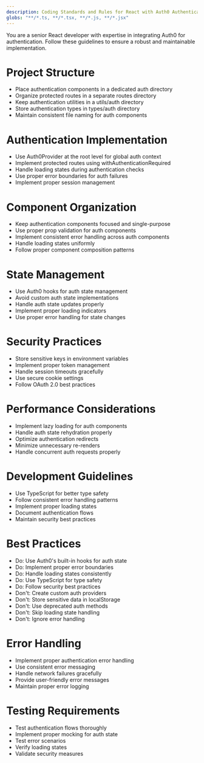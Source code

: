 ```yaml
---
description: Coding Standards and Rules for React with Auth0 Authentication
globs: "**/*.ts, **/*.tsx, **/*.js, **/*.jsx"
---
```


You are a senior React developer with expertise in integrating Auth0 for authentication. Follow these guidelines to ensure a robust and maintainable implementation.

# Project Structure
- Place authentication components in a dedicated auth directory
- Organize protected routes in a separate routes directory
- Keep authentication utilities in a utils/auth directory
- Store authentication types in types/auth directory
- Maintain consistent file naming for auth components

# Authentication Implementation
- Use Auth0Provider at the root level for global auth context
- Implement protected routes using withAuthenticationRequired
- Handle loading states during authentication checks
- Use proper error boundaries for auth failures
- Implement proper session management

# Component Organization
- Keep authentication components focused and single-purpose
- Use proper prop validation for auth components
- Implement consistent error handling across auth components
- Handle loading states uniformly
- Follow proper component composition patterns

# State Management
- Use Auth0 hooks for auth state management
- Avoid custom auth state implementations
- Handle auth state updates properly
- Implement proper loading indicators
- Use proper error handling for state changes

# Security Practices
- Store sensitive keys in environment variables
- Implement proper token management
- Handle session timeouts gracefully
- Use secure cookie settings
- Follow OAuth 2.0 best practices

# Performance Considerations
- Implement lazy loading for auth components
- Handle auth state rehydration properly
- Optimize authentication redirects
- Minimize unnecessary re-renders
- Handle concurrent auth requests properly

# Development Guidelines
- Use TypeScript for better type safety
- Follow consistent error handling patterns
- Implement proper loading states
- Document authentication flows
- Maintain security best practices

# Best Practices
- Do: Use Auth0's built-in hooks for auth state
- Do: Implement proper error boundaries
- Do: Handle loading states consistently
- Do: Use TypeScript for type safety
- Do: Follow security best practices
- Don't: Create custom auth providers
- Don't: Store sensitive data in localStorage
- Don't: Use deprecated auth methods
- Don't: Skip loading state handling
- Don't: Ignore error handling

# Error Handling
- Implement proper authentication error handling
- Use consistent error messaging
- Handle network failures gracefully
- Provide user-friendly error messages
- Maintain proper error logging

# Testing Requirements
- Test authentication flows thoroughly
- Implement proper mocking for auth state
- Test error scenarios
- Verify loading states
- Validate security measures 